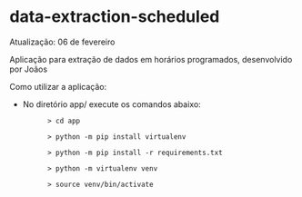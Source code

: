 # data-extraction-scheduled
Atualização: 06 de fevereiro

Aplicação para extração de dados em horários programados, desenvolvido por Joãos

Como utilizar a aplicação:

- No diretório app/ execute os comandos abaixo:

            > cd app

            > python -m pip install virtualenv

            > python -m pip install -r requirements.txt

            > python -m virtualenv venv

            > source venv/bin/activate